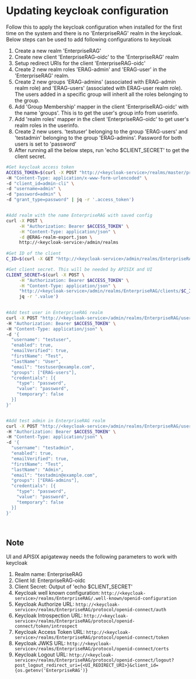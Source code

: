 # Updating keycloak configuration
Follow this to apply the keycloak configuration when installed for the first time on the system and there is no 'EnterpriseRAG' realm in the keycloak.
</br>Below steps can be used to add following configurations to keycloak

1. Create a new realm 'EnterpriseRAG'
2. Create new client 'EnterpriseRAG-oidc' to the 'EnterpriseRAG' realm
3. Setup redirect URIs for the client 'EnterpriseRAG-oidc'
4. Create 2 new realm roles 'ERAG-admin' and 'ERAG-user' in the 'EnterpriseRAG' realm.
5. Create 2 new groups 'ERAG-admins' (associated with ERAG-admin realm role) and 'ERAG-users' (associated with ERAG-user realm role). The users added in a specific group will inherit all the roles belonging to the group. 
6. Add 'Group Membership' mapper in the client 'EnterpriseRAG-oidc' with the name 'groups'. This is to get the user's group info from userinfo.
7. Add 'realm roles' mapper in the client 'EnterpriseRAG-oidc' to get user's realm roles in the userinfo.
8. Create 2 new users. 'testuser' belonging to the group 'ERAG-users' and 'testadmin' belonging to the group 'ERAG-admins'. Password for both users is set to 'password'
9. After running all the below steps, run 'echo $CLIENT_SECRET' to get the client secret.

```sh
#Get keycloak access token
ACCESS_TOKEN=$(curl -X POST "http://<keycloak-service>/realms/master/protocol/openid-connect/token" \
-H "Content-Type: application/x-www-form-urlencoded" \
-d "client_id=admin-cli" \
-d "username=admin" \
-d "password=admin" \
-d "grant_type=password" | jq -r '.access_token')


#Add realm with the name EnterpriseRAG with saved config
curl -X POST \
     -H "Authorization: Bearer $ACCESS_TOKEN" \
     -H "Content-Type: application/json" \
     -d @ERAG-realm-export.json \
     http://<keycloak-service>/admin/realms
	 
#Get ID of the client 
C_ID=$(curl -X GET "http://<keycloak-service>/admin/realms/EnterpriseRAG/clients" -H "Authorization: Bearer $ACCESS_TOKEN" -H "Accept: application/json" | jq -r --arg key "clientId" --arg value "EnterpriseRAG-oidc" '.[] | select(.[$key] == $value)' | jq -r '.id')

#Get client secret. This will be needed by APISIX and UI
CLIENT_SECRET=$(curl -X POST \
     -H "Authorization: Bearer $ACCESS_TOKEN" \
     -H "Content-Type: application/json" \
     "http://<keycloak-service>/admin/realms/EnterpriseRAG/clients/$C_ID/client-secret" | \
     jq -r '.value')

	 
#Add test user in EnterpriseRAG realm
curl -X POST "http://<keycloak-service>/admin/realms/EnterpriseRAG/users" \
-H "Authorization: Bearer $ACCESS_TOKEN" \
-H "Content-Type: application/json" \
-d '{
  "username": "testuser",
  "enabled": true,
  "emailVerified": true,
  "firstName": "Test",
  "lastName": "User",
  "email": "testuser@example.com",
  "groups": ["ERAG-users"],
  "credentials": [{
    "type": "password",
    "value": "password",
    "temporary": false
  }]
}'


#Add test admin in EnterpriseRAG realm
curl -X POST "http://<keycloak-service>/admin/realms/EnterpriseRAG/users" \
-H "Authorization: Bearer $ACCESS_TOKEN" \
-H "Content-Type: application/json" \
-d '{
  "username": "testadmin",
  "enabled": true,
  "emailVerified": true,
  "firstName": "Test",
  "lastName": "Admin",
  "email": "testadmin@example.com",
  "groups": ["ERAG-admins"],
  "credentials": [{
    "type": "password",
    "value": "password",
    "temporary": false
  }]
}'
```

</br>

## Note

UI and APISIX apigateway needs the following parameters to work with keycloak
1. Realm name: EnterpriseRAG
2. Client Id: EnterpriseRAG-oidc
3. Client Secret: Output of 'echo $CLIENT_SECRET'
4. Keycloak well known configuration: `http://<keycloak-service>/realms/EnterpriseRAG/.well-known/openid-configuration`
5. Keycloak Authorize URL: `http://<keycloak-service>/realms/EnterpriseRAG/protocol/openid-connect/auth`
6. Keycloak Introspection URL: `http://<keycloak-service>/realms/EnterpriseRAG/protocol/openid-connect/token/introspect`
7. Keycloak Access Token URL: `http://<keycloak-service>/realms/EnterpriseRAG/protocol/openid-connect/token`
8. Keycloak JWKS URL: `http://<keycloak-service>/realms/EnterpriseRAG/protocol/openid-connect/certs`
9. Keycloak Logout URL: `http://<keycloak-service>/realms/EnterpriseRAG/protocol/openid-connect/logout?post_logout_redirect_uri={<UI_REDIRECT_URI>}&client_id={os.getenv('EnterpriseRAG')}`